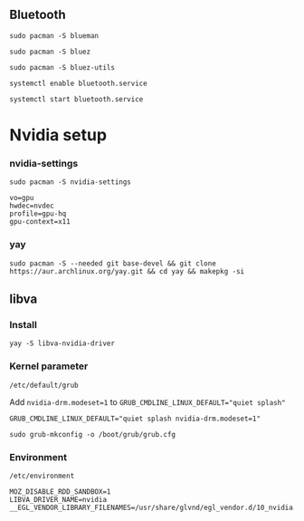<!--
## bashrc:
```
PS1='${debian_chroot:+($debian_chroot)}\[\033[01;32m\]\u@\h\[\033[00m\]:\[\033[01;34m\]\w\[\033[00m\]\$ '
```
-->
## Bluetooth
```
sudo pacman -S blueman
```
```
sudo pacman -S bluez
```
```
sudo pacman -S bluez-utils
```
```
systemctl enable bluetooth.service
```
```
systemctl start bluetooth.service
```


# Nvidia setup
### nvidia-settings
```
sudo pacman -S nvidia-settings
```

<!--
### mpv
`/home/bali10050/.config/mpv/mpv.conf`
-->


```
vo=gpu
hwdec=nvdec
profile=gpu-hq
gpu-context=x11
```

### yay
```
sudo pacman -S --needed git base-devel && git clone https://aur.archlinux.org/yay.git && cd yay && makepkg -si
```

## libva
### Install
```
yay -S libva-nvidia-driver
```
### Kernel parameter
`/etc/default/grub`

Add `nvidia-drm.modeset=1` to `GRUB_CMDLINE_LINUX_DEFAULT="quiet splash"`
```
GRUB_CMDLINE_LINUX_DEFAULT="quiet splash nvidia-drm.modeset=1"
```

```
sudo grub-mkconfig -o /boot/grub/grub.cfg
```

### Environment
`/etc/environment`
```
MOZ_DISABLE_RDD_SANDBOX=1
LIBVA_DRIVER_NAME=nvidia
__EGL_VENDOR_LIBRARY_FILENAMES=/usr/share/glvnd/egl_vendor.d/10_nvidia.json
```


